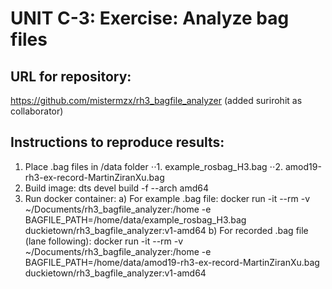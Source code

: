 # UNIT C-3: Exercise: Analyze bag files
## URL for repository:
https://github.com/mistermzx/rh3_bagfile_analyzer
(added surirohit as collaborator)
## Instructions to reproduce results:
1. Place .bag files in /data folder
⋅⋅1. example_rosbag_H3.bag 
⋅⋅2. amod19-rh3-ex-record-MartinZiranXu.bag
2. Build image:
dts devel build -f --arch amd64
3. Run docker container:
a) For example .bag file:
docker run -it --rm  -v ~/Documents/rh3_bagfile_analyzer:/home -e BAGFILE_PATH=/home/data/example_rosbag_H3.bag duckietown/rh3_bagfile_analyzer:v1-amd64
b) For recorded .bag file (lane following):
docker run -it --rm  -v ~/Documents/rh3_bagfile_analyzer:/home -e BAGFILE_PATH=/home/data/amod19-rh3-ex-record-MartinZiranXu.bag duckietown/rh3_bagfile_analyzer:v1-amd64
